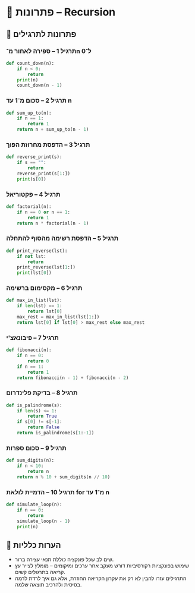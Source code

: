 # 📘 פתרונות – Recursion

## 🧪 פתרונות לתרגילים

### תרגיל 1 – ספירה לאחור מ־n ל־0
```python
def count_down(n):
    if n < 0:
        return
    print(n)
    count_down(n - 1)
````

### תרגיל 2 – סכום מ־1 עד n

```python
def sum_up_to(n):
    if n == 1:
        return 1
    return n + sum_up_to(n - 1)
```

### תרגיל 3 – הדפסת מחרוזת הפוך

```python
def reverse_print(s):
    if s == "":
        return
    reverse_print(s[1:])
    print(s[0])
```

### תרגיל 4 – פקטוריאל

```python
def factorial(n):
    if n == 0 or n == 1:
        return 1
    return n * factorial(n - 1)
```

### תרגיל 5 – הדפסת רשימה מהסוף להתחלה

```python
def print_reverse(lst):
    if not lst:
        return
    print_reverse(lst[1:])
    print(lst[0])
```

### תרגיל 6 – מקסימום ברשימה

```python
def max_in_list(lst):
    if len(lst) == 1:
        return lst[0]
    max_rest = max_in_list(lst[1:])
    return lst[0] if lst[0] > max_rest else max_rest
```

### תרגיל 7 – פיבונאצ'י

```python
def fibonacci(n):
    if n == 0:
        return 0
    if n == 1:
        return 1
    return fibonacci(n - 1) + fibonacci(n - 2)
```

### תרגיל 8 – בדיקת פלינדרום

```python
def is_palindrome(s):
    if len(s) <= 1:
        return True
    if s[0] != s[-1]:
        return False
    return is_palindrome(s[1:-1])
```

### תרגיל 9 – סכום ספרות

```python
def sum_digits(n):
    if n < 10:
        return n
    return n % 10 + sum_digits(n // 10)
```

### תרגיל 10 – הדמיית לולאת for מ־1 עד n

```python
def simulate_loop(n):
    if n == 0:
        return
    simulate_loop(n - 1)
    print(n)
```

## 💬 הערות כלליות

* שים לב שכל פונקציה כוללת תנאי עצירה ברור.
* שימוש בפונקציות רקורסיביות דורש מעקב אחר ערכים ומיקומים – מומלץ לצייר עץ קריאה בתרגולים קשים.
* התרגילים עזרו להבין לא רק את עקרון הקריאה החוזרת, אלא גם איך לרדת לרמה בסיסית ולהרכיב תוצאה שלמה.

